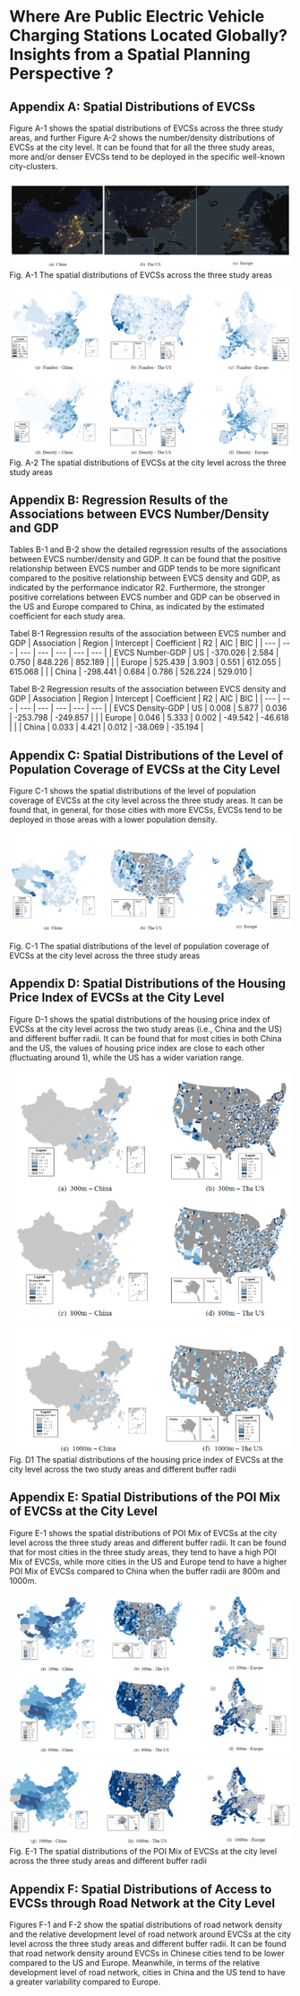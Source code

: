 # Where Are Public Electric Vehicle Charging Stations Located Globally? Insights from a Spatial Planning Perspective ?

## Appendix A: Spatial Distributions of EVCSs   

Figure A-1 shows the spatial distributions of EVCSs across the three study areas, and further Figure A-2 shows the number/density distributions of EVCSs at the city level. It can be found that for all the three study areas, more and/or denser EVCSs tend to be deployed in the specific well-known city-clusters. 

![Figure A-1](./imgs/p1.png)
Fig. A-1 The spatial distributions of EVCSs across the three study areas

![Figure A-2](./imgs/p2.png)
Fig. A-2 The spatial distributions of EVCSs at the city level across the three study areas 
 
## Appendix  B:  Regression  Results  of  the  Associations  between  EVCS Number/Density and GDP

Tables B-1 and B-2 show the detailed regression results of the associations between EVCS number/density and GDP. It can be found that the positive relationship between EVCS number and GDP tends to be more significant compared to the positive relationship between EVCS density  and  GDP,  as  indicated  by  the  performance  indicator  R2.  Furthermore,  the  stronger positive correlations between EVCS number and GDP can be observed in the US and Europe compared to China, as indicated by the estimated coefficient for each study area. 

Tabel B-1 Regression results of the association between EVCS number and GDP 
| Association | Region | Intercept | Coefficient | R2 | AIC | BIC |
| --- | --- | --- | --- | --- | --- | --- |
| EVCS Number-GDP | US | -370.026 | 2.584 | 0.750 | 848.226 | 852.189 |
| | Europe | 525.439 | 3.903 | 0.551 | 612.055 | 615.068 |
| | China | -298.441 | 0.684 | 0.786 | 526.224 | 529.010 |

 
Tabel B-2 Regression results of the association between EVCS density and GDP 
| Association | Region | Intercept | Coefficient | R2 | AIC | BIC |
| --- | --- | --- | --- | --- | --- | --- |
| EVCS Density-GDP | US | 0.008 | 5.877 | 0.036 | -253.798 | -249.857 |
| | Europe | 0.046 | 5.333 | 0.002 | -49.542 | -46.618 |
| | China | 0.033 | 4.421 | 0.012 | -38.069 | -35.194 |

## Appendix C: Spatial Distributions of the Level of Population Coverage of EVCSs at the City Level 

Figure C-1 shows the spatial distributions of the level of population coverage of EVCSs at the city level across the three study areas. It can be found that, in general, for those cities with more EVCSs, EVCSs tend to be deployed in those areas with a lower population density. 

![Figure C-1](./imgs/p3.png)

Fig. C-1 The spatial distributions of the level of population coverage of EVCSs at the city level across the three study areas

## Appendix D: Spatial Distributions of the Housing Price Index of EVCSs at the City Level

Figure D-1 shows the spatial distributions of the housing price index of EVCSs at the city level across the two study areas (i.e., China and the US) and different buffer radii. It can be found that for most cities in both China and the US, the values of housing price index are close to each other (fluctuating around 1), while the US has a wider variation range.

![Figure D-1](./imgs/p4.png)
![Figure D-1](./imgs/p5.png)
Fig. D1 The spatial distributions of the housing price index of EVCSs at the city level across the two study areas and different buffer radii   

## Appendix E: Spatial Distributions of the POI Mix of EVCSs at the City Level 

Figure E-1 shows the spatial distributions of POI Mix of EVCSs at the city level across the three study areas and different buffer radii. It can be found that for most cities in the three study areas, they tend to have a high POI Mix of EVCSs, while more cities in the US and Europe tend to have a higher POI Mix of EVCSs compared to China when the buffer radii are 800m and 1000m. 

![Figure E-1](./imgs/p6.png)
![Figure E-1](./imgs/p7.png)
Fig. E-1 The spatial distributions of the POI Mix of EVCSs at the city level across the three study areas and different buffer radii 

## Appendix  F:  Spatial  Distributions  of  Access  to  EVCSs  through  Road Network at the City Level 

Figures F-1 and F-2 show the spatial distributions of road network density and the relative development level of road network around EVCSs at the city level across the three study areas and different buffer radii. It can be found that road network density around EVCSs in Chinese cities tend to be lower compared to the US and Europe. Meanwhile, in terms of the relative development level of road network, cities in China and the US tend to have a greater variability compared to Europe.

 

 
 
